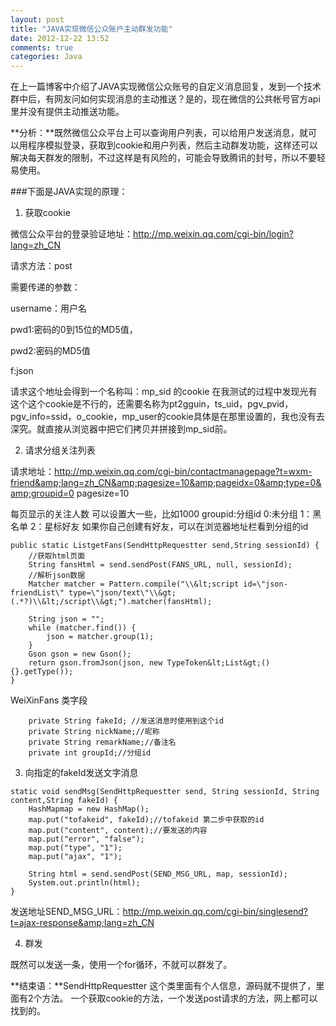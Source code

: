 ```yaml
---
layout: post
title: "JAVA实现微信公众账户主动群发功能"
date: 2012-12-22 13:52
comments: true
categories: Java
---
```


在上一篇博客中介绍了JAVA实现微信公众账号的自定义消息回复，发到一个技术群中后，有网友问如何实现消息的主动推送？是的，现在微信的公共帐号官方api里并没有提供主动推送功能。

**分析：**既然微信公众平台上可以查询用户列表，可以给用户发送消息，就可以用程序模拟登录，获取到cookie和用户列表，然后主动群发功能，这样还可以解决每天群发的限制，不过这样是有风险的，可能会导致腾讯的封号，所以不要轻易使用。

###下面是JAVA实现的原理：

1. 获取cookie


微信公众平台的登录验证地址：http://mp.weixin.qq.com/cgi-bin/login?lang=zh_CN

请求方法：post

需要传递的参数：

username：用户名

pwd1:密码的0到15位的MD5值，

pwd2:密码的MD5值

f:json

请求这个地址会得到一个名称叫：mp_sid 的cookie
在我测试的过程中发现光有这个这个cookie是不行的，还需要名称为pt2gguin，ts_uid，pgv_pvid，pgv_info=ssid，o_cookie，mp_user的cookie具体是在那里设置的，我也没有去深究。就直接从浏览器中把它们拷贝并拼接到mp_sid前。

2. 请求分组关注列表


请求地址：http://mp.weixin.qq.com/cgi-bin/contactmanagepage?t=wxm-friend&amp;lang=zh_CN&amp;pagesize=10&amp;pageidx=0&amp;type=0&amp;groupid=0
pagesize=10 

每页显示的关注人数 可以设置大一些，比如1000
groupid:分组id 0:未分组 1：黑名单 2：星标好友 如果你自己创建有好友，可以在浏览器地址栏看到分组的id

``` 
public static ListgetFans(SendHttpRequestter send,String sessionId) {
	//获取html页面
	String fansHtml = send.sendPost(FANS_URL, null, sessionId);
	//解析json数据
	Matcher matcher = Pattern.compile("\\&lt;script id=\"json-friendList\" type=\"json/text\"\\&gt;(.*?)\\&lt;/script\\&gt;").matcher(fansHtml);

	String json = "";
	while (matcher.find()) {
		json = matcher.group(1);
	}
	Gson gson = new Gson();
	return gson.fromJson(json, new TypeToken&lt;List&gt;() {}.getType());
}

```
WeiXinFans 类字段

```
	private String fakeId; //发送消息时使用到这个id
	private String nickName;//昵称
	private String remarkName;//备注名
	private int groupId;//分组id
```

3. 向指定的fakeId发送文字消息


```
static void sendMsg(SendHttpRequestter send, String sessionId, String content,String fakeId) {
	HashMapmap = new HashMap();
	map.put("tofakeid", fakeId);//tofakeid 第二步中获取的id
	map.put("content", content);//要发送的内容
	map.put("error", "false");
	map.put("type", "1");
	map.put("ajax", "1");

	String html = send.sendPost(SEND_MSG_URL, map, sessionId);
	System.out.println(html);
}
```
发送地址SEND_MSG_URL：http://mp.weixin.qq.com/cgi-bin/singlesend?t=ajax-response&amp;lang=zh_CN

4. 群发


既然可以发送一条，使用一个for循环，不就可以群发了。

**结束语：**SendHttpRequestter 这个类里面有个人信息，源码就不提供了，里面有2个方法。
一个获取cookie的方法，一个发送post请求的方法，网上都可以找到的。